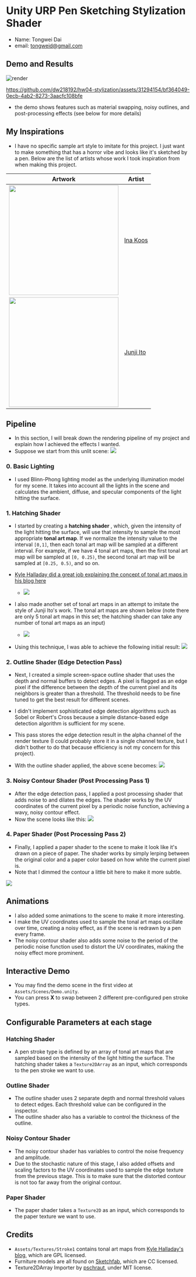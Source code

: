 # Unity URP Pen Sketching Stylization Shader
- Name: Tongwei Dai
- email: tongweid@gmail.com

## Demo and Results

![render](./Readme_Assets/render.jpg)

https://github.com/dw218192/hw04-stylization/assets/31294154/bf364049-0ecb-4ab2-8273-3aacfc108bfe

- the demo shows features such as material swapping, noisy outlines, and post-processing effects (see below for more details)

## My Inspirations
- I have no specific sample art style to imitate for this project. I just want to make something that has a horror vibe and looks like it's sketched by a pen. Below are the list of artists whose work I took inspiration from when making this project.

| Artwork | Artist |
|-|-|
|<img width="300px" src=./Readme_Assets/ina-koos-traits02.jpg/> | [Ina Koos](https://www.instagram.com/ikoos.art/) |
|<img width="300px" src=./Readme_Assets/junji-ito.png/> | [Junji Ito](https://en.wikipedia.org/wiki/Junji_Ito) |

## Pipeline
- In this section, I will break down the rendering pipeline of my project and explain how I achieved the effects I wanted.
- Suppose we start from this unlit scene:
![](./Readme_Assets/unlit.png)

### 0. Basic Lighting
- I used Blinn-Phong lighting model as the underlying illumination model for my scene. It takes into account all the lights in the scene and calculates the ambient, diffuse, and specular components of the light hitting the surface.

### 1. Hatching Shader
- I started by creating a **hatching shader** , which, given the intensity of the light hitting the surface, will use that intensity to sample the most appropriate **tonal art map**. If we normalize the intensity value to the interval `[0,1]`, then each tonal art map will be sampled at a different interval. For example, if we have 4 tonal art maps, then the first tonal art map will be sampled at `[0, 0.25)`, the second tonal art map will be sampled at `[0.25, 0.5)`, and so on.
- [Kyle Halladay did a great job explaining the concept of tonal art maps in his blog here](http://kylehalladay.com/blog/tutorial/2017/02/21/Pencil-Sketch-Effect.html)
    - ![](./Readme_Assets/tamimages.png)
- I also made another set of tonal art maps in an attempt to imitate the style of Junji Ito's work. The tonal art maps are shown below (note there are only 5 tonal art maps in this set; the hatching shader can take any number of tonal art maps as an input)
    - ![](./Readme_Assets/junji-ito-tonal-art-maps.png)

- Using this technique, I was able to achieve the following initial result:
![](./Readme_Assets/hatching.png)

### 2. Outline Shader (Edge Detection Pass)
- Next, I created a simple screen-space outline shader that uses the depth and normal buffers to detect edges. A pixel is flagged as an edge pixel if the difference between the depth of the current pixel and its neighbors is greater than a threshold. The threshold needs to be fine tuned to get the best result for different scenes. 
- I didn't implement sophisticated edge detection algorithms such as Sobel or Robert's Cross because a simple distance-based edge detection algorithm is sufficient for my scene.
- This pass stores the edge detection result in the alpha channel of the render texture (I could probably store it in a single channel texture, but I didn't bother to do that because efficiency is not my concern for this project).

- With the outline shader applied, the above scene becomes:
![](./Readme_Assets/outline.png)

### 3. Noisy Contour Shader (Post Processing Pass 1)
- After the edge detection pass, I applied a post processing shader that adds noise to and dilates the edges. The shader works by  the UV coordinates of the current pixel by a periodic noise function, achieving a wavy, noisy contour effect.
- Now the scene looks like this:
![](./Readme_Assets/contour.png)

### 4. Paper Shader (Post Processing Pass 2)
- Finally, I applied a paper shader to the scene to make it look like it's drawn on a piece of paper. The shader works by simply lerping between the original color and a paper color based on how white the current pixel is.
- Note that I dimmed the contour a little bit here to make it more subtle.

![](./Readme_Assets/final.png)

## Animations
- I also added some animations to the scene to make it more interesting.
- I make the UV coordinates used to sample the tonal art maps oscillate over time, creating a noisy effect, as if the scene is redrawn by a pen every frame.
- The noisy contour shader also adds some noise to the period of the periodic noise function used to distort the UV coordinates, making the noisy effect more prominent.

## Interactive Demo
- You may find the demo scene in the first video at `Assets/Scenes/Demo.unity`.
- You can press **X** to swap between 2 different pre-configured pen stroke types.


## Configurable Parameters at each stage
### Hatching Shader
- A pen stroke type is defined by an array of tonal art maps that are sampled based on the intensity of the light hitting the surface. The hatching shader takes a `Texture2DArray` as an input, which corresponds to the pen stroke we want to use.

### Outline Shader
- The outline shader uses 2 separate depth and normal threshold values to detect edges. Each threshold value can be configured in the inspector.
- The outline shader also has a variable to control the thickness of the outline.

### Noisy Contour Shader
- The noisy contour shader has variables to control the noise frequency and amplitude.
- Due to the stochastic nature of this stage, I also added offsets and scaling factors to the UV coordinates used to sample the edge texture from the previous stage. This is to make sure that the distorted contour is not too far away from the original contour.

### Paper Shader
- The paper shader takes a `Texture2D` as an input, which corresponds to the paper texture we want to use.


## Credits 
- `Assets/Textures/Stroke1` contains tonal art maps from [Kyle Halladay's blog](http://kylehalladay.com/blog/tutorial/2017/02/21/Pencil-Sketch-Effect.html), which are GPL licensed.
- Furniture models are all found on [Sketchfab](https://sketchfab.com/), which are CC licensed.
- Texture2DArray Importer by [pschraut](https://github.com/pschraut/UnityTexture2DArrayImportPipeline), under MIT license.
